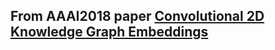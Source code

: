 ## From AAAI2018 paper [Convolutional 2D Knowledge Graph Embeddings](https://arxiv.org/abs/1707.01476)
